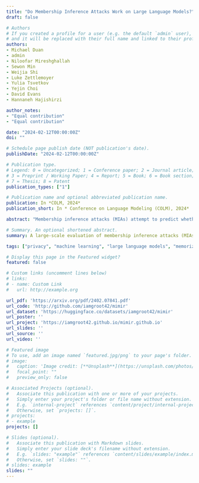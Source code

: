 ```yaml
---
title: "Do Membership Inference Attacks Work on Large Language Models?"
draft: false

# Authors
# If you created a profile for a user (e.g. the default `admin` user), write the username (folder name) here 
# and it will be replaced with their full name and linked to their profile.
authors:
- Michael Duan
- admin
- Niloofar Mireshghallah
- Sewon Min
- Weijia Shi
- Luke Zettlemoyer
- Yulia Tsvetkov
- Yejin Choi
- David Evans
- Hannaneh Hajishirzi

author_notes:
- "Equal contribution"
- "Equal contribution"

date: "2024-02-12T00:00:00Z"
doi: ""

# Schedule page publish date (NOT publication's date).
publishDate: "2024-02-12T00:00:00Z"

# Publication type.
# Legend: 0 = Uncategorized; 1 = Conference paper; 2 = Journal article;
# 3 = Preprint / Working Paper; 4 = Report; 5 = Book; 6 = Book section;
# 7 = Thesis; 8 = Patent
publication_types: ["1"]

# Publication name and optional abbreviated publication name.
publication: In *COLM, 2024*
publication_short: In * Conference on Language Modeling (COLM), 2024*

abstract: "Membership inference attacks (MIAs) attempt to predict whether a particular datapoint is a member of a target model's training data. Despite extensive research on traditional machine learning models, there has been limited work studying MIA on the pre-training data of large language models (LLMs). We perform a large-scale evaluation of MIAs over a suite of language models (LMs) trained on the Pile, ranging from 160M to 12B parameters. We find that MIAs barely outperform random guessing for most settings across varying LLM sizes and domains. Our further analyses reveal that this poor performance can be attributed to (1) the combination of a large dataset and few training iterations, and (2) an inherently fuzzy boundary between members and non-members. We identify specific settings where LLMs have been shown to be vulnerable to membership inference and show that the apparent success in such settings can be attributed to a distribution shift, such as when members and non-members are drawn from the seemingly identical domain but with different temporal ranges. We release our code and data as a unified benchmark package that includes all existing MIAs, supporting future work."

# Summary. An optional shortened abstract.
summary: A large-scale evaluation of membership inference attacks (MIAs) on LLMs shows that MIAs perform barely better than random guessing, attributed to large datasets, few training iterations, and fuzzy boundaries between data members.

tags: ["privacy", "machine learning", "large language models", "memorization", "membership inference"]

# Display this page in the Featured widget?
featured: false

# Custom links (uncomment lines below)
# links:
# - name: Custom Link
#   url: http://example.org

url_pdf: 'https://arxiv.org/pdf/2402.07841.pdf'
url_code: 'http://github.com/iamgroot42/mimir'
url_dataset: 'https://huggingface.co/datasets/iamgroot42/mimir'
url_poster: ''
url_project: 'https://iamgroot42.github.io/mimir.github.io'
url_slides: ''
url_source: ''
url_video: ''

# Featured image
# To use, add an image named `featured.jpg/png` to your page's folder. 
# image:
#   caption: 'Image credit: [**Unsplash**](https://unsplash.com/photos/pLCdAaMFLTE)'
#   focal_point: ""
#   preview_only: false

# Associated Projects (optional).
#   Associate this publication with one or more of your projects.
#   Simply enter your project's folder or file name without extension.
#   E.g. `internal-project` references `content/project/internal-project/index.md`.
#   Otherwise, set `projects: []`.
# projects:
# - example
projects: []

# Slides (optional).
#   Associate this publication with Markdown slides.
#   Simply enter your slide deck's filename without extension.
#   E.g. `slides: "example"` references `content/slides/example/index.md`.
#   Otherwise, set `slides: ""`.
# slides: example
slides: ""
---
```


<!-- {{% callout note %}}
Click the *Cite* button above to demo the feature to enable visitors to import publication metadata into their reference management software.
{{% /callout %}}

{{% callout note %}}
Create your slides in Markdown - click the *Slides* button to check out the example.
{{% /callout %}}

Supplementary notes can be added here, including [code, math, and images](https://wowchemy.com/docs/writing-markdown-latex/). -->
